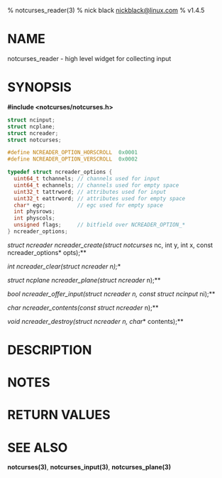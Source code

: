 % notcurses_reader(3)
% nick black <nickblack@linux.com>
% v1.4.5

# NAME

notcurses_reader - high level widget for collecting input

# SYNOPSIS

**#include <notcurses/notcurses.h>**

```c
struct ncinput;
struct ncplane;
struct ncreader;
struct notcurses;

#define NCREADER_OPTION_HORSCROLL  0x0001
#define NCREADER_OPTION_VERSCROLL  0x0002

typedef struct ncreader_options {
  uint64_t tchannels; // channels used for input
  uint64_t echannels; // channels used for empty space
  uint32_t tattrword; // attributes used for input
  uint32_t eattrword; // attributes used for empty space
  char* egc;          // egc used for empty space
  int physrows;
  int physcols;
  unsigned flags;     // bitfield over NCREADER_OPTION_*
} ncreader_options;
```

**struct ncreader* ncreader_create(struct notcurses* nc, int y, int x, const ncreader_options* opts);**

**int ncreader_clear(struct ncreader* n);**

**struct ncplane* ncreader_plane(struct ncreader* n);**

**bool ncreader_offer_input(struct ncreader* n, const struct ncinput* ni);**

**char* ncreader_contents(const struct ncreader* n);**

**void ncreader_destroy(struct ncreader* n, char** contents);**

# DESCRIPTION

# NOTES

# RETURN VALUES

# SEE ALSO

**notcurses(3)**,
**notcurses_input(3)**,
**notcurses_plane(3)**
